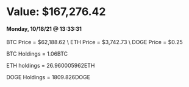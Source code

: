 # Value: $167,276.42

#### Monday, 10/18/21 @ 13:33:31 

BTC Price = $62,188.62
\ ETH Price = $3,742.73
\ DOGE Price = $0.25


BTC Holdings = 1.06BTC

 ETH holdings = 26.960005962ETH

 DOGE Holdings = 1809.826DOGE

